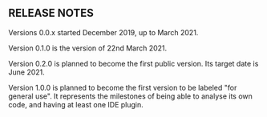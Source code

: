 
RELEASE NOTES
-------------

Versions 0.0.x started December 2019, up to March 2021.

Version 0.1.0 is the version of 22nd March 2021.

Version 0.2.0 is planned to become the first public version. Its target date is June 2021.

Version 1.0.0 is planned to become the first version to be labeled "for general use".
It represents the milestones of being able to analyse its own code, and having at least one IDE plugin.
